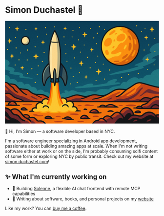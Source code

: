 # Simon Duchastel 🚀

![Cover image](/images/cover-image.png)

👋 Hi, I'm Simon — a software developer based in NYC. 

I'm a software engineer specializing in Android app development, passionate about building amazing apps at scale. When I'm not writing software either at work or on the side, I'm probably consuming scifi content of some form or exploring NYC by public transit. Check out my website at [simon.duchastel.com](https://simon.duchastel.com)!

## ✨ What I'm currently working on
- 🚀 Building [Solenne](https://github.com/simon-duchastel/solenne-chat), a flexible AI chat frontend with remote MCP capabilities
- 📝 Writing about software, books, and personal projects on my [website](https://simon.duchastel.com)

Like my work? You can [buy me a coffee](https://buymeacoffee.com/simonduchastel).
